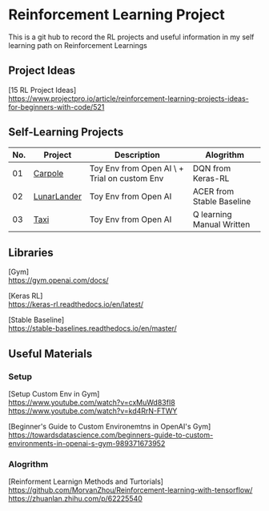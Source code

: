 # Reinforcement Learning Project
This is a git hub to record the RL projects and useful information in my self learning path on Reinforcement Learnings

## Project Ideas
  [15 RL Project Ideas]\
  https://www.projectpro.io/article/reinforcement-learning-projects-ideas-for-beginners-with-code/521 

## Self-Learning Projects
| No. | Project | Description | Alogrithm |
| --- | ------- | ----------- | ----------- |
| 01 | [Carpole](01-Cartpole)| Toy Env from Open AI \ + Trial on custom Env| DQN from Keras-RL |
| 02 | [LunarLander](02-LunarLander)| Toy Env from Open AI | ACER from Stable Baseline | 
| 03 | [Taxi](03-Taxi)|Toy Env from Open AI | Q learning Manual Written

## Libraries
  [Gym]\
  https://gym.openai.com/docs/

  [Keras RL]\
  https://keras-rl.readthedocs.io/en/latest/

  [Stable Baseline]\
  https://stable-baselines.readthedocs.io/en/master/

## Useful Materials
### Setup
  [Setup Custom Env in Gym]\
  https://www.youtube.com/watch?v=cxMuWd83fI8 \
  https://www.youtube.com/watch?v=kd4RrN-FTWY

  [Beginner's Guide to Custom Environemtns in OpenAI's Gym]\
  https://towardsdatascience.com/beginners-guide-to-custom-environments-in-openai-s-gym-989371673952

### Alogrithm 
  [Reinforment Learnign Methods and Turtorials]\
  https://github.com/MorvanZhou/Reinforcement-learning-with-tensorflow/
  https://zhuanlan.zhihu.com/p/62225540

